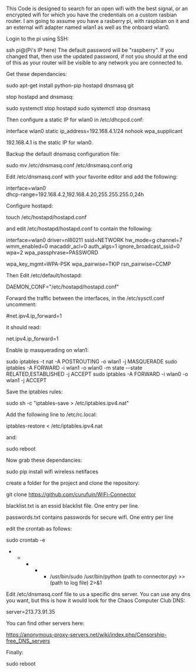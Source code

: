 This Code is designed to search for an open wifi with the best signal, or an encrypted wifi for which you have the credentials on a custom rasbian router.  I am going to assume you have a rasberry pi, with raspbian on it and an external wifi adapter named wlan1 as well as the onboard wlan0.

Login to the pi using SSH:

ssh pi@(Pi's IP here)
The default password will be "raspberry".  If you changed that, then use the updated password, if not you should at the end of this as your router will be visible to any network you are connected to.

Get these dependancies:

sudo apt-get install python-pip hostapd dnsmasq git

stop hostapd and dnsmasq:

sudo systemctl stop hostapd
sudo systemctl stop dnsmasq

Then configure a static IP for wlan0 in /etc/dhcpcd.conf:

interface wlan0
    static ip_address=192.168.4.1/24
    nohook wpa_supplicant

192.168.4.1 is the static IP for wlan0.

Backup the default dnsmasq configuration file:

sudo mv /etc/dnsmasq.conf /etc/dnsmasq.conf.orig

Edit /etc/dnsmasq.conf with your favorite editor and add the following:

interface=wlan0    
  dhcp-range=192.168.4.2,192.168.4.20,255.255.255.0,24h

Configure hostapd:

touch /etc/hostapd/hostapd.conf

and edit /etc/hostapd/hostapd.conf to contain the following:

interface=wlan0
driver=nl80211
ssid=NETWORK
hw_mode=g
channel=7
wmm_enabled=0
macaddr_acl=0
auth_algs=1
ignore_broadcast_ssid=0
wpa=2
wpa_passphrase=PASSWORD

wpa_key_mgmt=WPA-PSK
wpa_pairwise=TKIP
rsn_pairwise=CCMP

Then Edit /etc/default/hostapd:

DAEMON_CONF="/etc/hostapd/hostapd.conf"

Forward the traffic between the interfaces, in the /etc/sysctl.conf uncomment:

#net.ipv4.ip_forward=1

it should read:

net.ipv4.ip_forward=1

Enable ip masquerading on wlan1:

sudo iptables -t nat -A POSTROUTING -o wlan1 -j MASQUERADE
sudo iptables -A FORWARD -i wlan1 -o wlan0 -m state --state RELATED,ESTABLISHED -j ACCEPT
sudo iptables -A FORWARD -i wlan0 -o wlan1 -j ACCEPT 

Save the iptables rules:

sudo sh -c "iptables-save > /etc/iptables.ipv4.nat"

Add the following line to /etc/rc.local:

iptables-restore < /etc/iptables.ipv4.nat

and:

sudo reboot

Now grab these dependancies:

sudo pip install wifi wireless netifaces 

create a folder for the project and clone the repository:

git clone https://github.com/curufuin/WiFi-Connector

blacklist.txt is an essid blacklist file.  One entry per line.

passwords.txt contains passwords for secure wifi.  One entry per line

edit the crontab as follows:

sudo crontab -e

* * * * * /usr/bin/sudo /usr/bin/python (path to connector.py) >> (path to log file) 2>&1

Edit /etc/dnsmasq.conf file to us a specific dns server.  You can use any dns you want, but this is how it would look for the Chaos Computer Club DNS:

server=213.73.91.35

You can find other servers here:

https://anonymous-proxy-servers.net/wiki/index.php/Censorship-free_DNS_servers 

Finally: 

sudo reboot
